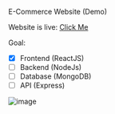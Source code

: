 E-Commerce Website (Demo)

Website is live: [Click Me](https://tommychungresume.netlify.app/)

Goal:

- [x] Frontend (ReactJS)
- [ ] Backend (NodeJs)
- [ ] Database (MongoDB)
- [ ] API (Express)

![image](https://github.com/user-attachments/assets/ebb35d5a-1dcb-4b0b-b462-502d0b123de8)
